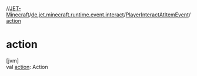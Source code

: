 //[JET-Minecraft](../../../index.md)/[de.jet.minecraft.runtime.event.interact](../index.md)/[PlayerInteractAtItemEvent](index.md)/[action](action.md)

# action

[jvm]\
val [action](action.md): Action
